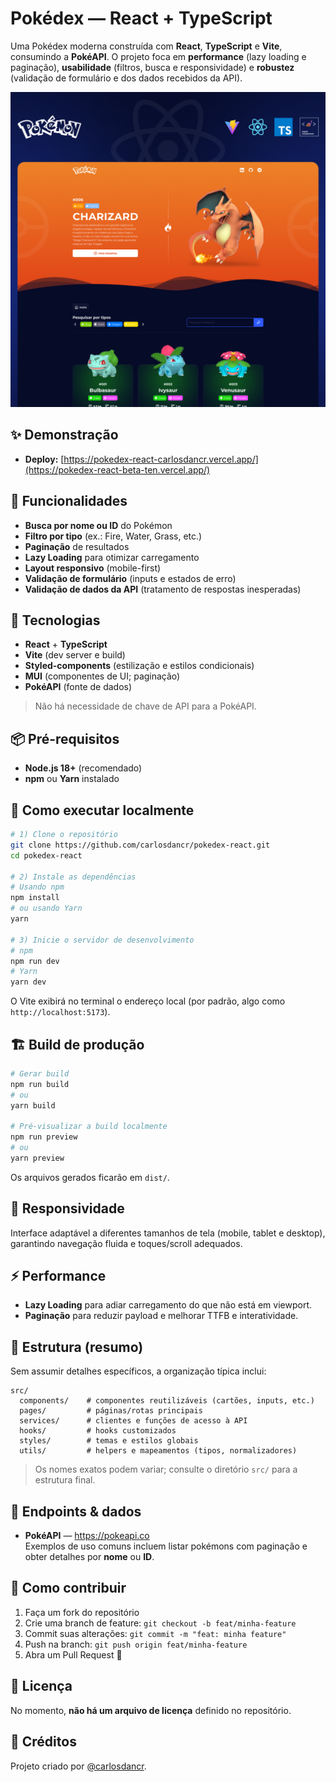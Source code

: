# Pokédex — React + TypeScript

Uma Pokédex moderna construída com **React**, **TypeScript** e **Vite**, consumindo a **PokéAPI**. O projeto foca em **performance** (lazy loading e paginação), **usabilidade** (filtros, busca e responsividade) e **robustez** (validação de formulário e dos dados recebidos da API).

![Pokédex](public/screenshot.png)

## ✨ Demonstração

- **Deploy:** [https://pokedex-react-carlosdancr.vercel.app/](https://pokedex-react-beta-ten.vercel.app/)

## 🔎 Funcionalidades

- **Busca por nome ou ID** do Pokémon  
- **Filtro por tipo** (ex.: Fire, Water, Grass, etc.)
- **Paginação** de resultados
- **Lazy Loading** para otimizar carregamento
- **Layout responsivo** (mobile-first)
- **Validação de formulário** (inputs e estados de erro)
- **Validação de dados da API** (tratamento de respostas inesperadas)

## 🧰 Tecnologias

- **React** + **TypeScript**
- **Vite** (dev server e build)
- **Styled-components** (estilização e estilos condicionais)
- **MUI** (componentes de UI; paginação)
- **PokéAPI** (fonte de dados)

> Não há necessidade de chave de API para a PokéAPI.

## 📦 Pré-requisitos

- **Node.js 18+** (recomendado)
- **npm** ou **Yarn** instalado

## 🚀 Como executar localmente

```bash
# 1) Clone o repositório
git clone https://github.com/carlosdancr/pokedex-react.git
cd pokedex-react

# 2) Instale as dependências
# Usando npm
npm install
# ou usando Yarn
yarn

# 3) Inicie o servidor de desenvolvimento
# npm
npm run dev
# Yarn
yarn dev
```

O Vite exibirá no terminal o endereço local (por padrão, algo como `http://localhost:5173`).

## 🏗️ Build de produção

```bash
# Gerar build
npm run build
# ou
yarn build

# Pré-visualizar a build localmente
npm run preview
# ou
yarn preview
```

Os arquivos gerados ficarão em `dist/`.

## 📱 Responsividade

Interface adaptável a diferentes tamanhos de tela (mobile, tablet e desktop), garantindo navegação fluida e toques/scroll adequados.

## ⚡ Performance

- **Lazy Loading** para adiar carregamento do que não está em viewport.
- **Paginação** para reduzir payload e melhorar TTFB e interatividade.

## 🧭 Estrutura (resumo)

Sem assumir detalhes específicos, a organização típica inclui:

```
src/
  components/    # componentes reutilizáveis (cartões, inputs, etc.)
  pages/         # páginas/rotas principais
  services/      # clientes e funções de acesso à API
  hooks/         # hooks customizados
  styles/        # temas e estilos globais
  utils/         # helpers e mapeamentos (tipos, normalizadores)
```

> Os nomes exatos podem variar; consulte o diretório `src/` para a estrutura final.

## 🔗 Endpoints & dados

- **PokéAPI** — https://pokeapi.co  
  Exemplos de uso comuns incluem listar pokémons com paginação e obter detalhes por **nome** ou **ID**.

## 🤝 Como contribuir

1. Faça um fork do repositório
2. Crie uma branch de feature: `git checkout -b feat/minha-feature`
3. Commit suas alterações: `git commit -m "feat: minha feature"`
4. Push na branch: `git push origin feat/minha-feature`
5. Abra um Pull Request 🙌

## 📝 Licença

No momento, **não há um arquivo de licença** definido no repositório.

## 🙌 Créditos

Projeto criado por [@carlosdancr](https://github.com/carlosdancr).
